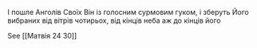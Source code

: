 І пошле Анголів Своїх Він із голосним сурмовим гуком, і зберуть Його вибраних від вітрів чотирьох, від кінців неба аж до кінців його

See [[Матвія 24 30]]